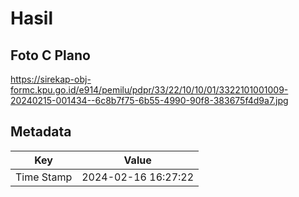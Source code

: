 # Hasil

## Foto C Plano

https://sirekap-obj-formc.kpu.go.id/e914/pemilu/pdpr/33/22/10/10/01/3322101001009-20240215-001434--6c8b7f75-6b55-4990-90f8-383675f4d9a7.jpg


## Metadata

| Key        | Value               |
| ---------- | ------------------- |
| Time Stamp | 2024-02-16 16:27:22 |




